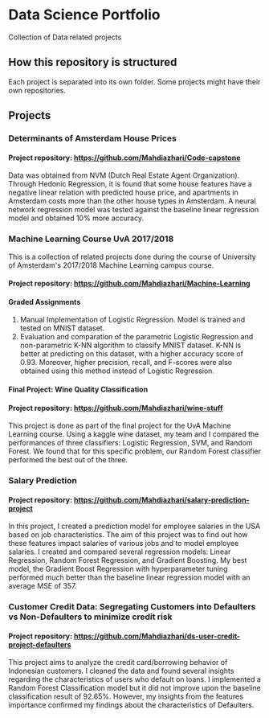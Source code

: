 # Data Science Portfolio
Collection of Data related projects

## How this repository is structured
Each project is separated into its own folder. Some projects might have their own repositories. 

## Projects

### Determinants of Amsterdam House Prices
#### Project repository: https://github.com/Mahdiazhari/Code-capstone 
Data was obtained from NVM (Dutch Real Estate Agent Organization). Through Hedonic Regression, it is found that some house features have a negative linear relation with predicted house price, and apartments in Amsterdam costs more than the other house types in Amsterdam. A neural network regression model was tested against the baseline linear regression model and obtained 10% more accuracy.

### Machine Learning Course UvA 2017/2018
This is a collection of related projects done during the course of University of Amsterdam's 2017/2018 Machine Learning campus course.
#### Project repository: https://github.com/Mahdiazhari/Machine-Learning
#### Graded Assignments
  1. Manual Implementation of Logistic Regression. Model is trained and tested on MNIST dataset.
  2. Evaluation and comparation of the parametric Logistic Regression and non-parametric K-NN algorithm to classify MNIST dataset. K-NN is better at predicting on this dataset, with a higher accuracy score of 0.93. Moreover, higher precision, recall, and F-scores were also obtained using this method instead of Logistic Regression. 
  
#### Final Project: Wine Quality Classification 
#### Project repository: https://github.com/Mahdiazhari/wine-stuff
This project is done as part of the final project for the UvA Machine Learning course. Using a kaggle wine dataset, my team and I compared the performances of three classifiers: Logistic Regression, SVM, and Random Forest. We found that for this specific problem, our Random Forest classifier performed the best out of the three.

### Salary Prediction
#### Project repository: https://github.com/Mahdiazhari/salary-prediction-project
In this project, I created a prediction model for employee salaries in the USA based on job characteristics. The aim of this project was to find out how these features impact salaries of various jobs and to model employee salaries. I created and compared several regression models: Linear Regression, Random Forest Regression, and Gradient Boosting. My best model, the Gradient Boost Regression with hyperparameter tuning performed much better than the baseline linear regression model with an average MSE of 357.

### Customer Credit Data: Segregating Customers into Defaulters vs Non-Defaulters to minimize credit risk
#### Project repository: https://github.com/Mahdiazhari/ds-user-credit-project-defaulters
This project aims to analyze the credit card/borrowing behavior of Indonesian customers. I cleaned the data and found several insights regarding the characteristics of users who default on loans. I implemented a Random Forest Classification model but it did not improve upon the baseline classification result of 92.65%. However, my insights from the features importance confirmed my findings about the characteristics of Defaulters.

